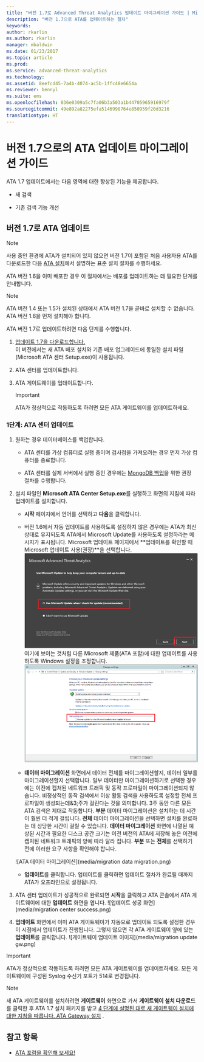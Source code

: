 ```yaml
---
title: "버전 1.7로 Advanced Threat Analytics 업데이트 마이그레이션 가이드 | Microsoft 문서"
description: "버전 1.7으로 ATA를 업데이트하는 절차"
keywords: 
author: rkarlin
ms.author: rkarlin
manager: mbaldwin
ms.date: 01/23/2017
ms.topic: article
ms.prod: 
ms.service: advanced-threat-analytics
ms.technology: 
ms.assetid: 8eefcd45-7a4b-4074-ac5b-1ffc48e6654a
ms.reviewer: bennyl
ms.suite: ems
ms.openlocfilehash: 036e0309a5c7fa06b3a503a1b44705965916979f
ms.sourcegitcommit: 49e892a82275efa5146998764e850959f20d3216
translationtype: HT
---
```

# <a name="ata-update-to-17-migration-guide"></a>버전 1.7으로의 ATA 업데이트 마이그레이션 가이드
ATA 1.7 업데이트에서는 다음 영역에 대한 향상된 기능을 제공합니다.

-   새 검색

-   기존 검색 기능 개선
  

## <a name="updating-ata-to-version-17"></a>버전 1.7로 ATA 업데이트

> [!NOTE] 
> 사용 중인 환경에 ATA가 설치되어 있지 않으면 버전 1.7이 포함된 처음 사용자용 ATA를 다운로드한 다음 [ATA 설치](/advanced-threat-analytics/deploy-use/install-ata)에서 설명하는 표준 설치 절차를 수행하세요.

ATA 버전 1.6을 이미 배포한 경우 이 절차에서는 배포를 업데이트하는 데 필요한 단계를 안내합니다.

> [!NOTE] 
> ATA 버전 1.4 또는 1.5가 설치된 상태에서 ATA 버전 1.7을 곧바로 설치할 수 없습니다. ATA 버전 1.6을 먼저 설치해야 합니다. 

ATA 버전 1.7로 업데이트하려면 다음 단계를 수행합니다.

1.  [업데이트 1.7을 다운로드합니다.](http://www.microsoft.com/evalcenter/evaluate-microsoft-advanced-threat-analytics)<br>
이 버전에서는 새 ATA 배포 설치와 기존 배포 업그레이드에 동일한 설치 파일(Microsoft ATA 센터 Setup.exe)이 사용됩니다.

2.  ATA 센터를 업데이트합니다.

4.  ATA 게이트웨이를 업데이트합니다.

    > [!IMPORTANT]
    > ATA가 정상적으로 작동하도록 하려면 모든 ATA 게이트웨이를 업데이트하세요.

### <a name="step-1-update-the-ata-center"></a>1단계: ATA 센터 업데이트

1.  원하는 경우 데이터베이스를 백업합니다.

    -   ATA 센터를 가상 컴퓨터로 실행 중이며 검사점을 가져오려는 경우 먼저 가상 컴퓨터를 종료합니다.

    -   ATA 센터를 실제 서버에서 실행 중인 경우에는 [MongoDB 백업](https://docs.mongodb.org/manual/core/backups/)을 위한 권장 절차를 수행합니다.

2.  설치 파일인 **Microsoft ATA Center Setup.exe**를 실행하고 화면의 지침에 따라 업데이트를 설치합니다.

    -  **시작** 페이지에서 언어를 선택하고 **다음**을 클릭합니다.

    -  버전 1.6에서 자동 업데이트를 사용하도록 설정하지 않은 경우에는 ATA가 최신 상태로 유지되도록 ATA에서 Microsoft Update를 사용하도록 설정하라는 메시지가 표시됩니다.  Microsoft 업데이트 페이지에서 **업데이트를 확인할 때 Microsoft 업데이트 사용(권장)**을 선택합니다.
    ![ATA를 최신 이미지로 유지](media/ata_ms_update.png) 여기에 보이는 것처럼 다른 Microsoft 제품(ATA 포함)에 대한 업데이트를 사용하도록 Windows 설정을 조정합니다. 
     ![Windows 자동 업데이트 이미지](media/ata_installupdatesautomatically.png)

    -  **데이터 마이그레이션** 화면에서 데이터 전체를 마이그레이션할지, 데이터 일부를 마이그레이션할지 선택합니다. 일부 데이터만 마이그레이션하기로 선택한 경우에는 이전에 캡처된 네트워크 트래픽 및 동작 프로파일이 마이그레이션되지 않습니다. 비정상적인 동작 검색에서 이상 활동 검색을 사용하도록 설정할 전체 프로파일이 생성되는데&3;주가 걸린다는 것을 의미합니다. 3주 동안 다른 모든 ATA 검색은 제대로 작동합니다. **부분** 데이터 마이그레이션은 설치하는 데 시간이 훨씬 더 적게 걸립니다. **전체** 데이터 마이그레이션을 선택하면 설치를 완료하는 데 상당한 시간이 걸릴 수 있습니다. **데이터 마이그레이션** 화면에 나열된 예상된 시간과 필요한 디스크 공간 크기는 이전 버전의 ATA에 저장해 놓은 이전에 캡처된 네트워크 트래픽의 양에 따라 달라 집니다. **부분** 또는 **전체**를 선택하기 전에 이러한 요구 사항을 확인해야 합니다.  
    
    ![ATA 데이터 마이그레이션](media/migration data migration.png)

    -  **업데이트**를 클릭합니다. 업데이트를 클릭하면 업데이트 절차가 완료될 때까지 ATA가 오프라인으로 설정됩니다.

4.  ATA 센터 업데이트가 성공적으로 완료되면 **시작**을 클릭하고 ATA 콘솔에서 ATA 게이트웨이에 대한 **업데이트** 화면을 엽니다.
    ![업데이트 성공 화면](media/migration center success.png)

5.  **업데이트** 화면에서 이미 ATA 게이트웨이가 자동으로 업데이트 되도록 설정한 경우 이 시점에서 업데이트가 진행됩니다. 그렇지 않으면 각 ATA 게이트웨이 옆에 있는 **업데이트**를 클릭합니다.
  ![게이트웨이 업데이트 이미지](media/migration update gw.png)

  
> [!IMPORTANT] 
> ATA가 정상적으로 작동하도록 하려면 모든 ATA 게이트웨이를 업데이트하세요.
> 모든 게이트웨이에 구성된 Syslog 수신기 포트가 514로 변경됩니다.
 
> [!NOTE] 
> 새 ATA 게이트웨이를 설치하려면 **게이트웨이** 화면으로 가서 **게이트웨이 설치 다운로드**를 클릭한 후 ATA 1.7 설치 패키지를 받고 [4 단계에 설명된 대로 새 게이트웨이 설치에 대한 지침을 따릅니다. ATA Gateway 설치](/advanced-threat-analytics/deploy-use/install-ata-step4) .



## <a name="see-also"></a>참고 항목

- [ATA 포럼을 확인해 보세요!](https://social.technet.microsoft.com/Forums/security/home?forum=mata)

